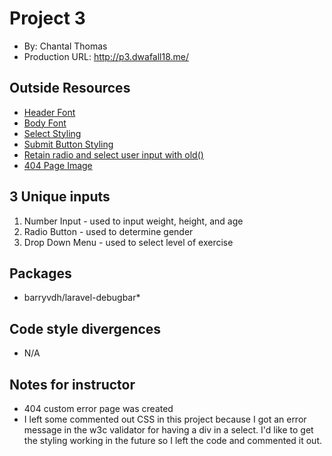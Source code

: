 # Project 3

+ By: Chantal Thomas
+ Production URL: <http://p3.dwafall18.me/>

## Outside Resources
+ [Header Font](https://fonts.google.com/specimen/Playfair+Display?selection.family=Playfair+Display)
+ [Body Font](https://fonts.google.com/specimen/Playfair+Display?selection.family=Playfair+Display)
+ [Select Styling](https://codepen.io/jpdanks/pen/rEJhK)
+ [Submit Button Styling](https://codepen.io/anon/pen/YRPVOj)
+ [Retain radio and select user input with old()](https://laracasts.com/discuss/channels/requests/how-to-keep-the-value-of-a-radio-button-if-redirect-back)
+ [404 Page Image](https://gifer.com/en/5vg1)

## 3 Unique inputs
1. Number Input - used to input weight, height, and age
2. Radio Button - used to determine gender
3. Drop Down Menu - used to select level of exercise 

## Packages
+ barryvdh/laravel-debugbar*

## Code style divergences
+ N/A

## Notes for instructor
+ 404 custom error page was created
+ I left some commented out CSS in this project because I got an error message in the w3c validator for having a div in a select. I'd like to get the styling working in the future so I left the code and commented it out.